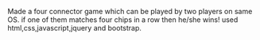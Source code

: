 Made a four connector game which can be played by two players on same OS.
if one of them matches four chips in a row then he/she wins!
used html,css,javascript,jquery and bootstrap.
